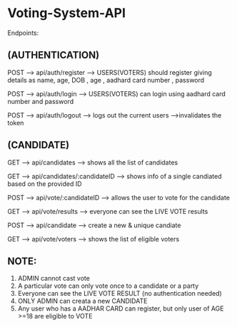 # Voting-System-API

Endpoints:

## (AUTHENTICATION)

POST --> api/auth/register --> USERS(VOTERS) should register giving details as name, age, DOB , age , aadhard card number , password

POST --> api/auth/login --> USERS(VOTERS) can login using aadhard card number and password

POST --> api/auth/logout --> logs out the current users -->invalidates the token

## (CANDIDATE)

GET --> api/candidates --> shows all the list of candidates

GET --> api/candidates/:candidateID --> shows info of a single candiated based on the provided ID

POST --> api/vote/:candidateID --> allows the user to vote for the candidate

GET --> api/vote/results --> everyone can see the LIVE VOTE results

POST --> api/candidate --> create a new & unique candiate

GET --> api/vote/voters --> shows the list of eligible voters

## NOTE:
1. ADMIN cannot cast vote
2. A particular vote can only vote once to a candidate or a party
3. Everyone can see the LIVE VOTE RESULT (no authentication needed)
4. ONLY ADMIN can creata a new CANDIDATE
5. Any user who has a AADHAR CARD can register, but only user of AGE >=18 are eligible to VOTE
